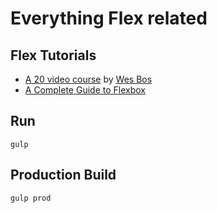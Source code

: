 # Everything Flex related

## Flex Tutorials

* [A 20 video course](https://www.youtube.com/playlist?list=PLu8EoSxDXHP7xj_y6NIAhy0wuCd4uVdid) by [Wes Bos](http://wesbos.com/)
* [A Complete Guide to Flexbox](https://css-tricks.com/snippets/css/a-guide-to-flexbox/)

## Run

`gulp`

## Production Build

`gulp prod`
